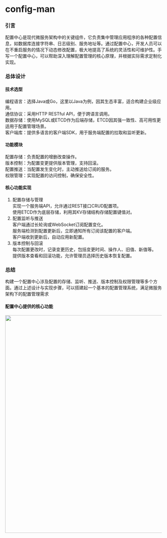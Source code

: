 # config-man


### 引言
配置中心是现代微服务架构中的关键组件，它负责集中管理应用程序的各种配置信息，如数据库连接字符串、日志级别、服务地址等。通过配置中心，开发人员可以在不重启服务的情况下动态修改配置，极大地提高了系统的灵活性和可维护性。手写一个配置中心，可以帮助深入理解配置管理的核心原理，并根据实际需求定制化实现。<br>

### 总体设计
#### 技术选型
编程语言：选择Java或Go，这里以Java为例，因其生态丰富，适合构建企业级应用。<br>
通信协议：采用HTTP RESTful API，便于跨语言调用。<br>
数据存储：使用MySQL或ETCD作为后端存储，ETCD因其强一致性、高可用性更适用于配置管理场景。<br>
客户端库：提供多语言的客户端SDK，用于服务端配置的拉取和监听更新。<br>

#### 功能模块
配置存储：负责配置的增删改查操作。 <br>
版本控制：为配置变更提供版本管理，支持回滚。 <br>
配置推送：当配置发生变化时，主动推送给订阅的服务。 <br>
权限管理：实现配置的访问控制，确保安全性。 <br>

#### 核心功能实现
1. 配置存储与管理 <br>
   实现一个服务端API，允许通过REST接口CRUD配置项。 <br>
   使用ETCD作为底层存储，利用其KV存储结构存储配置键值对。 <br>
2. 配置监听与推送 <br>
   客户端通过长轮询或WebSocket订阅配置变化。 <br>
   服务端检测到配置更新后，立即通知所有订阅该配置的客户端。<br>
   客户端收到更新后，自动应用新配置。<br>
3. 版本控制与回滚 <br>
   每次配置更改时，记录变更历史，包括变更时间、操作人、旧值、新值等。 <br>
   提供版本查看和回滚功能，允许管理员选择历史版本恢复配置。 <br>

### 总结
构建一个配置中心涉及配置的存储、监听、推送、版本控制及权限管理等多个方面。通过上述设计与实现步骤，可以搭建起一个基本的配置管理系统，满足微服务架构下的配置管理需求


#### 配置中心提供的核心功能
<img src="https://ipman-blog-1304583208.cos.ap-nanjing.myqcloud.com/rpcman%2Fregistry%2F311714223039_.pic_hd.jpg" width="700px">